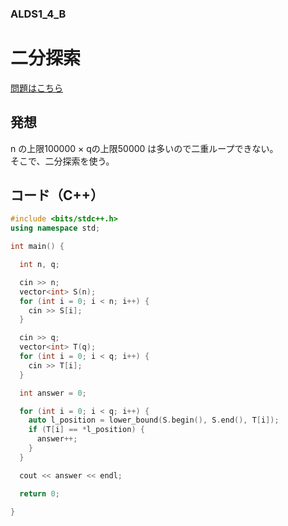### ALDS1_4_B

# 二分探索

  [問題はこちら](https://onlinejudge.u-aizu.ac.jp/courses/lesson/1/ALDS1/4/ALDS1_4_B)


## 発想

  n の上限100000 × qの上限50000 は多いので二重ループできない。<br>
  そこで、二分探索を使う。


## コード（C++）

```cpp
#include <bits/stdc++.h>
using namespace std;

int main() {

  int n, q;

  cin >> n;
  vector<int> S(n);
  for (int i = 0; i < n; i++) {
    cin >> S[i];
  }

  cin >> q;
  vector<int> T(q);
  for (int i = 0; i < q; i++) {
    cin >> T[i];
  }

  int answer = 0;

  for (int i = 0; i < q; i++) {
    auto l_position = lower_bound(S.begin(), S.end(), T[i]);
    if (T[i] == *l_position) {
      answer++;
    }
  }

  cout << answer << endl;

  return 0;

}
```
